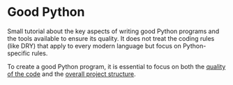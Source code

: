 # Good Python

Small tutorial about the key aspects of writing good Python programs and the tools available to ensure its quality. It does not treat the coding rules (like DRY) that apply to every modern language but focus on Python-specific rules.  

To create a good Python program, it is essential to focus on both the [quality of the code](code/README.md) and the [overall project structure](project/README.md). 
